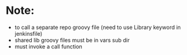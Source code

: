 # Note:

- to call a separate repo groovy file (need to use Library keyword in jenkinsfile)
- shared lib groovy files must be in vars sub dir
- must invoke a call function
